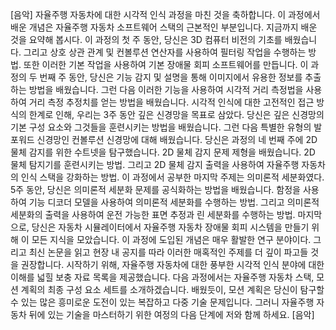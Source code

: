 [음악] 자율주행 자동차에 대한 시각적 인식 과정을 마친 것을 축하합니다. 이 과정에서 배운 개념은 자율주행 자동차 소프트웨어 스택의 근본적인 부분입니다. 지금까지 배운 것을 요약해 봅시다. 이 과정의 첫 주 동안, 당신은 3D 컴퓨터 비전의 기초를 배웠습니다. 그리고 상호 상관 관계 및 컨볼루션 연산자를 사용하여 필터링 작업을 수행하는 방법. 또한 이러한 기본 작업을 사용하여 기본 장애물 회피 소프트웨어를 만듭니다. 이 과정의 두 번째 주 동안, 당신은 기능 감지 및 설명을 통해 이미지에서 유용한 정보를 추출하는 방법을 배웠습니다. 그런 다음 이러한 기능을 사용하여 시각적 거리 측정법을 사용하여 거리 측정 추정치를 얻는 방법을 배웠습니다. 시각적 인식에 대한 고전적인 접근 방식의 한계로 인해, 우리는 3주 동안 깊은 신경망을 목표로 삼았다. 당신은 깊은 신경망의 기본 구성 요소와 그것들을 훈련시키는 방법을 배웠습니다. 그런 다음 특별한 유형의 발포워드 신경망인 컨볼루션 신경망에 대해 배웠습니다. 당신은 과정의 네 번째 주에 2D 물체 감지를 위한 수트넷을 탐구했습니다. 2D 물체 감지 문제 제형을 배웠습니다. 2D 물체 탐지기를 훈련시키는 방법. 그리고 2D 물체 감지 출력을 사용하여 자율주행 자동차의 인식 스택을 강화하는 방법. 이 과정에서 공부한 마지막 주제는 의미론적 세분화였다. 5주 동안, 당신은 의미론적 세분화 문제를 공식화하는 방법을 배웠습니다. 함정을 사용하여 기능 디코더 모델을 사용하여 의미론적 세분화를 수행하는 방법. 그리고 의미론적 세분화의 출력을 사용하여 운전 가능한 표면 추정과 린 세분화를 수행하는 방법. 마지막으로, 당신은 자동차 시뮬레이터에서 자율주행 자동차 장애물 회피 시스템을 만들기 위해 이 모든 지식을 모았습니다. 이 과정에 도입된 개념은 매우 활발한 연구 분야이다. 그리고 최신 논문을 읽고 현장 내 공지를 따라 이러한 매혹적인 주제를 더 깊이 파고들 것을 권장합니다. 시작하기 위해, 자율주행 자동차에 대한 풍부한 시각적 인식 분야에 대한 이해를 넓힐 보충 자료 목록을 제공했습니다. 다음 과정에서는 자율주행 자동차 스택, 모션 계획의 최종 구성 요소 세트를 소개하겠습니다. 배웠듯이, 모션 계획은 당신이 탐구할 수 있는 많은 흥미로운 도전이 있는 복잡하고 다중 기술 문제입니다. 그러니 자율주행 자동차 뒤에 있는 기술을 마스터하기 위한 여정의 다음 단계에 저와 함께 하세요. [음악]